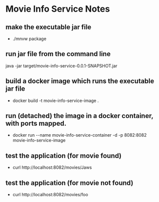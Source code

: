 # Movie Info Service Notes

## make the executable jar file
* ./mnvw package

## run jar file from the command line
java -jar target/movie-info-service-0.0.1-SNAPSHOT.jar

## build a docker image which runs the executable jar file
* docker build -t movie-info-service-image .

## run (detached) the image in a docker container, with ports mapped.
* docker run --name movie-info-service-container -d -p 8082:8082 movie-info-service-image 

## test the application (for movie found)
* curl http://localhost:8082/movies/Jaws

## test the application (for movie not found)
* curl http://localhost:8082/movies/foo
